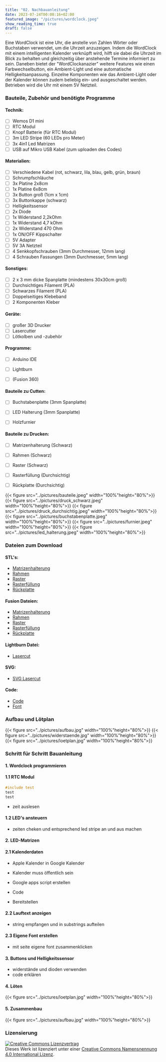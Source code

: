 ```yaml
---
title: "02. Nachbauanleitung"
date: 2023-07-24T00:08:16+02:00
featured_image: "/pictures/wordclock.jpeg"
show_reading_time: true
draft: false
---
```


Eine WordClock ist eine Uhr, die anstelle von Zahlen Wörter oder Buchstaben verwendet, um die Uhrzeit anzuzeigen. 
Indem die WordClock mit einem intelligenten Kalender verknüpft wird, hilft sie dabei die Uhrzeit im Blick zu behalten und gleichzeitig über anstehende Termine informiert zu sein.
Daneben bietet der "WordClockanazier" weitere Features wie einen Farbwechselbutton, ein Ambient-Light und eine automatische Helligkeitsanpassung.
Einzelne Komponenten wie das Ambient-Light oder der Kalender können zudem beliebig ein- und ausgeschaltet werden. 
Betrieben wird die Uhr mit einem 5V Netzteil. 


### Bauteile, Zubehör und benötigte Programme

#### Technik:
- [ ] Wemos D1 mini 
- [ ] RTC Modul
- [ ] Knopf Batterie (für RTC Modul)
- [ ] 3m LED Stripe (60 LEDs pro Meter)
- [ ] 3x 4in1 Led Matrizen 
- [ ] USB auf Mikro USB Kabel (zum uploaden des Codes)

#### Materialien:
- [ ] Verschiedene Kabel (rot, schwarz, lila, blau, gelb, grün, braun)
- [ ] Schrumpfschläuche
- [ ] 3x Platine 2x8cm
- [ ] 1x Platine 6x8cm
- [ ] 3x Button groß (1cm x 1cm)
- [ ] 3x Buttonkappe (schwarz)
- [ ] Helligkeitssensor
- [ ] 2x Diode
- [ ] 1x Widerstand 2,2kOhm
- [ ] 1x Widerstand 4,7 kOhm
- [ ] 2x Widerstand 470 Ohm
- [ ] 1x ON/OFF Kippschalter
- [ ] 5V Adapter
- [ ] 5V 3A Netzteil
- [ ] 4 Senkkopfschrauben (3mm Durchmesser, 12mm lang)
- [ ] 4 Schrauben Fassungen (3mm Durchmesser, 5mm lang)

#### Sonstiges:
- [ ] 2 x 3 mm dicke Spanplatte (mindestens 30x30cm groß)
- [ ] Durchsichtiges Filament (PLA)
- [ ] Schwarzes Filament (PLA)
- [ ] Doppelseitiges Klebeband
- [ ] 2 Komponenten Kleber

#### Geräte:
- [ ] großer 3D Drucker
- [ ] Lasercutter
- [ ] Lötkolben und -zubehör

#### Programme: 
- [ ] Arduino IDE
- [ ] Lightburn 
- [ ] (Fusion 360)


#### Bauteile zu Cutten:
- [ ] Buchstabenplatte (3mm Spanplatte)
- [ ] LED Halterung (3mm Spanplatte)
- [ ] Holzfurnier


#### Bauteile zu Drucken:
- [ ] Matrizenhalterung (Schwarz)
- [ ] Rahmen (Schwarz)
- [ ] Raster (Schwarz)
- [ ] Rasterfüllung (Durchsichtig)
- [ ] Rückplatte (Durchsichtig)


{{< figure src="../pictures/bauteile.jpeg" width="100%"height="80%">}}
{{< figure src="../pictures/druck_schwarz.jpeg" width="100%"height="80%">}}
{{< figure src="../pictures/druck_durchsichtig.jpeg" width="100%"height="80%">}}
{{< figure src="../pictures/buchstabenplatte.jpeg" width="100%"height="80%">}}
{{< figure src="../pictures/furnier.jpeg" width="100%"height="80%">}}
{{< figure src="../pictures/led_halterung.jpeg" width="100%"height="80%">}}



### Dateien zum Download

#### STL's:
- <a href="https://github.com/ManuelaDragic/swh/blob/main/files/Matrizenhalterung.stl" download>Matrizenhalterung</a>
- <a href="https://github.com/ManuelaDragic/swh/blob/main/files/Word%20Clock%20Rahmen.stl" download>Rahmen</a>
- <a href="https://github.com/ManuelaDragic/swh/blob/main/files/WordClock%20Raster.stl"    download>Raster</a>
- <a href="https://github.com/ManuelaDragic/swh/blob/main/files/WordClock%20Rasterfüllung.stl" download>Rasterfüllung</a>
- <a href="https://github.com/ManuelaDragic/swh/blob/main/files/WordClock%20Rueckplatte.stl" download>Rückplatte</a>

#### Fusion Dateien:
- <a href="https://github.com/ManuelaDragic/swh/blob/main/files/Matrizenhalterung.f3d" download>Matrizenhalterung</a>
- <a href="https://github.com/ManuelaDragic/swh/blob/main/files/Word%20Clock%20Rahmen.f3d" download>Rahmen</a>
- <a href="https://github.com/ManuelaDragic/swh/blob/main/files/WordClock%20Raster.f3d"    download>Raster</a>
- <a href="https://github.com/ManuelaDragic/swh/blob/main/files/WordClock%20Rasterfüllung.f3d" download>Rasterfüllung</a>
- <a href="https://github.com/ManuelaDragic/swh/blob/main/files/WordClock%20Rueckplatte.f3d" download>Rückplatte</a>

#### Lightburn Datei:
- <a href="https://github.com/ManuelaDragic/swh/blob/main/files/Lasercut.lbrn2" download>Lasercut</a>

#### SVG:
- <a href="https://github.com/ManuelaDragic/swh/blob/main/files/Lasercut.svg" download>SVG Lasercut</a>

#### Code:
- <a href="https://github.com/ManuelaDragic/swh/blob/main/code/WordClock.ino" download>Code</a>
- <a href="https://github.com/ManuelaDragic/swh/blob/main/code/WordClockFont.h" download>Font</a>


### Aufbau und Lötplan

{{< figure src="../pictures/aufbau.jpg" width="100%"height="80%">}}
{{< figure src="../pictures/widerstaende.jpg" width="100%"height="80%">}}
{{< figure src="../pictures/loetplan.jpg" width="100%"height="80%">}}


### Schritt für Schritt Bauanleitung

#### 1. Wordclock programmieren

#### 1.1 RTC Modul

```cpp
#include test
test
test
 ```

- zeit auslesen

#### 1.2 LED's ansteuern

- zeiten cheken und entsprechend led stripe an und aus machen

#### 2. LED-Matrizen 

#### 2.1 Kalenderdaten

- Apple Kalender in Google Kalender
- Kalender muss öffentlich sein

- Google apps script erstellen
- Code 
- Bereitstellen

#### 2.2 Lauftext anzeigen

- string empfangen und in substrings aufteilen

#### 2.3 Eigene Font erstellen

- mit seite eigene font zusammenklicken

#### 3. Buttons und Helligkeitssensor

- widerstände und dioden verwenden 
- code erklären

#### 4. Löten

{{< figure src="../pictures/loetplan.jpg" width="100%"height="80%">}}

#### 5. Zusammenbau

{{< figure src="../pictures/aufbau.jpg" width="100%"height="80%">}}


### Lizensierung

<a rel="license" href="http://creativecommons.org/licenses/by/4.0/"><img alt="Creative Commons Lizenzvertrag" style="border-width:0" src="https://i.creativecommons.org/l/by/4.0/88x31.png" /></a><br />Dieses Werk ist lizenziert unter einer <a rel="license" href="http://creativecommons.org/licenses/by/4.0/">Creative Commons Namensnennung 4.0 International Lizenz</a>.